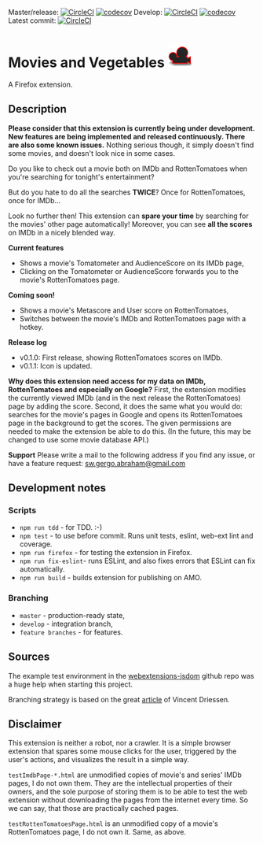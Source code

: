 Master/release: [![CircleCI](https://circleci.com/gh/gergooo/MoviesAndVegetables/tree/master.svg?style=svg&circle-token=deac9a2ced9ed3937ff44eb0f9cf3f63aa6bff08)](https://circleci.com/gh/gergooo/MoviesAndVegetables/tree/master)  [![codecov](https://codecov.io/gh/gergooo/MoviesAndVegetables/branch/master/graph/badge.svg?token=nUY2twqHRv)](https://codecov.io/gh/gergooo/MoviesAndVegetables/branch/master)
Develop: [![CircleCI](https://circleci.com/gh/gergooo/MoviesAndVegetables/tree/develop.svg?style=svg&circle-token=deac9a2ced9ed3937ff44eb0f9cf3f63aa6bff08)](https://circleci.com/gh/gergooo/MoviesAndVegetables/tree/develop)  [![codecov](https://codecov.io/gh/gergooo/MoviesAndVegetables/branch/develop/graph/badge.svg?token=nUY2twqHRv)](https://codecov.io/gh/gergooo/MoviesAndVegetables/branch/develop)
Latest commit: [![CircleCI](https://circleci.com/gh/gergooo/MoviesAndVegetables.svg?style=svg&circle-token=deac9a2ced9ed3937ff44eb0f9cf3f63aa6bff08)](https://circleci.com/gh/gergooo/MoviesAndVegetables)

# Movies and Vegetables ![Icon](src/icons/icon-48.png)
A Firefox extension.

## Description
<b>Please consider that this extension is currently being under development. New features are being implemented and released continuously. There are also some known issues.</b> Nothing serious though, it simply doesn't find some movies, and doesn't look nice in some cases.

Do you like to check out a movie both on IMDb and RottenTomatoes when you're searching for tonight's entertainment?

But do you hate to do all the searches <b>TWICE</b>? Once for RottenTomatoes, once for IMDb...

Look no further then! This extension can <b>spare your time</b> by searching for the movies' other page automatically! Moreover, you can see <b>all the scores</b> on IMDb in a nicely blended way.

<b>Current features</b>
- Shows a movie's Tomatometer and AudienceScore on its IMDb page,
- Clicking on the Tomatometer or AudienceScore forwards you to the movie's RottenTomatoes page.

<b>Coming soon!</b>
- Shows a movie's Metascore and User score on RottenTomatoes,
- Switches between the movie's IMDb and RottenTomatoes page with a hotkey.

<b>Release log</b>
- v0.1.0: First release, showing RottenTomatoes scores on IMDb.
- v0.1.1: Icon is updated.

<b>Why does this extension need access for my data on IMDb, RottenTomatoes and especially on Google?</b>
First, the extension modifies the currently viewed IMDb (and in the next release the RottenTomatoes) page by adding the score.
Second, it does the same what you would do: searches for the movie's pages in Google and opens its RottenTomatoes page in the background to get the scores. The given permissions are needed to make the extension be able to do this. (In the future, this may be changed to use some movie database API.)

<b> Support</b>
Please write a mail to the following address if you find any issue, or have a feature request: sw.gergo.abraham@gmail.com

## Development notes
### Scripts
- `npm run tdd` - for TDD. :-)
- `npm test` - to use before commit. Runs unit tests, eslint, web-ext lint and coverage.
- `npm run firefox` - for testing the extension in Firefox.
- `npm run fix-eslint`- runs ESLint, and also fixes errors that ESLint can fix automatically.
- `npm run build` - builds extension for publishing on AMO.

### Branching
- `master` - production-ready state,
- `develop` - integration branch,
- `feature branches` - for features.

## Sources
The example test environment in the [webextensions-jsdom](https://github.com/webexts/webextensions-jsdom) github repo was a huge help when starting this project.

Branching strategy is based on the great [article](https://nvie.com/posts/a-successful-git-branching-model/) of Vincent Driessen.

## Disclaimer
This extension is neither a robot, nor a crawler. It is a simple browser extension that spares some mouse clicks for the user, triggered by the user's actions, and visualizes the result in a simple way.

`testImdbPage-*.html` are unmodified copies of movie's and series' IMDb pages, I do not own them. They are the intellectual properties of their owners, and the sole purpose of storing them is to be able to test the web extension without downloading the pages from the internet every time. So we can say, that those are practically cached pages.

`testRottenTomatoesPage.html` is an unmodified copy of a movie's RottenTomatoes page, I do not own it. Same, as above.
